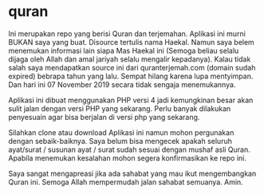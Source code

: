 # quran
Ini merupakan repo yang berisi Quran dan terjemahan. Aplikasi ini murni BUKAN saya yang buat. Disource tertulis nama Haekal. Namun saya belem menemukan informasi lain siapa Mas Haekal ini (Semoga beliau selalu dijaga oleh Allah dan amal jariyah selalu mengalir kepadanya). Kalau tidak salah saya mendapatkan source ini dari quranterjemah.com (domain sudah expired) bebrapa tahun yang lalu. Sempat hilang karena lupa mentyimpan. Dan hari ini 07 November 2019 secara tidak sengaja menemukannya. 

Aplikasi ini dibuat menggunakan PHP versi 4 jadi kemungkinan besar akan sulit jalan dengan versi PHP yang sekarang. Perlu banyak dilakukan penyesuain agar bisa berjalan di versi php yang sekarang.

Silahkan clone atau download Aplikasi ini namun mohon pergunakan dengan sebaik-baiknya. Saya belum bisa mengecek apakah seluruh ayat/surat / susunan ayat / surat sudah sesuai dengan mushaf asli Quran. Apabila menemukan kesalahan mohon segera konfirmasikan ke repo ini.

Saya sangat mengapreasi jika ada sahabat yang mau ikut mengembangkan Quran ini. Semoga Allah mempermudah jalan sahabat semuanya. Amin.

